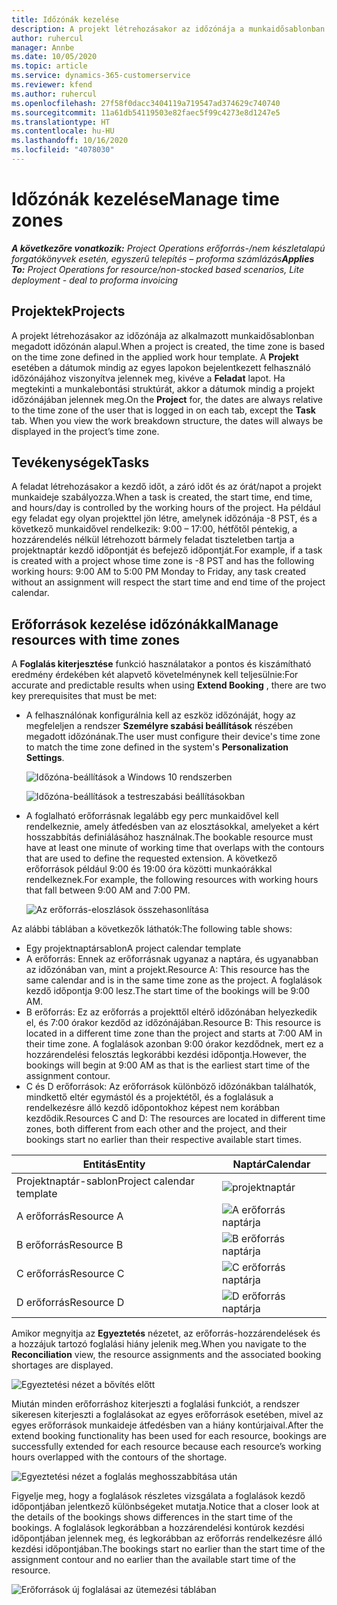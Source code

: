 ```yaml
---
title: Időzónák kezelése
description: A projekt létrehozásakor az időzónája a munkaidősablonban megadott időzónán alapul.
author: ruhercul
manager: Annbe
ms.date: 10/05/2020
ms.topic: article
ms.service: dynamics-365-customerservice
ms.reviewer: kfend
ms.author: ruhercul
ms.openlocfilehash: 27f58f0dacc3404119a719547ad374629c740740
ms.sourcegitcommit: 11a61db54119503e82faec5f99c4273e8d1247e5
ms.translationtype: HT
ms.contentlocale: hu-HU
ms.lasthandoff: 10/16/2020
ms.locfileid: "4078030"
---
```

# <a name="manage-time-zones"></a><span data-ttu-id="e2081-103">Időzónák kezelése</span><span class="sxs-lookup"><span data-stu-id="e2081-103">Manage time zones</span></span>

<span data-ttu-id="e2081-104">_**A következőre vonatkozik:** Project Operations erőforrás-/nem készletalapú forgatókönyvek esetén, egyszerű telepítés – proforma számlázás_</span><span class="sxs-lookup"><span data-stu-id="e2081-104">_**Applies To:** Project Operations for resource/non-stocked based scenarios, Lite deployment - deal to proforma invoicing_</span></span>


## <a name="projects"></a><span data-ttu-id="e2081-105">Projektek</span><span class="sxs-lookup"><span data-stu-id="e2081-105">Projects</span></span>

<span data-ttu-id="e2081-106">A projekt létrehozásakor az időzónája az alkalmazott munkaidősablonban megadott időzónán alapul.</span><span class="sxs-lookup"><span data-stu-id="e2081-106">When a project is created, the time zone is based on the time zone defined in the applied work hour template.</span></span> <span data-ttu-id="e2081-107">A **Projekt** esetében a dátumok mindig az egyes lapokon bejelentkezett felhasználó időzónájához viszonyítva jelennek meg, kivéve a **Feladat** lapot. Ha megtekinti a munkalebontási struktúrát, akkor a dátumok mindig a projekt időzónájában jelennek meg.</span><span class="sxs-lookup"><span data-stu-id="e2081-107">On the **Project** for, the dates are always relative to the time zone of the user that is logged in on each tab, except the **Task** tab. When you view the work breakdown structure, the dates will always be displayed in the project’s time zone.</span></span>

## <a name="tasks"></a><span data-ttu-id="e2081-108">Tevékenységek</span><span class="sxs-lookup"><span data-stu-id="e2081-108">Tasks</span></span>

<span data-ttu-id="e2081-109">A feladat létrehozásakor a kezdő időt, a záró időt és az órát/napot a projekt munkaideje szabályozza.</span><span class="sxs-lookup"><span data-stu-id="e2081-109">When a task is created, the start time, end time, and hours/day is controlled by the working hours of the project.</span></span> <span data-ttu-id="e2081-110">Ha például egy feladat egy olyan projekttel jön létre, amelynek időzónája -8 PST, és a következő munkaidővel rendelkezik: 9:00 – 17:00, hétfőtől péntekig, a hozzárendelés nélkül létrehozott bármely feladat tiszteletben tartja a projektnaptár kezdő időpontját és befejező időpontját.</span><span class="sxs-lookup"><span data-stu-id="e2081-110">For example, if a task is created with a project whose time zone is -8 PST and has the following working hours: 9:00 AM to 5:00 PM Monday to Friday, any task created without an assignment will respect the start time and end time of the project calendar.</span></span>

## <a name="manage-resources-with-time-zones"></a><span data-ttu-id="e2081-111">Erőforrások kezelése időzónákkal</span><span class="sxs-lookup"><span data-stu-id="e2081-111">Manage resources with time zones</span></span>

<span data-ttu-id="e2081-112">A **Foglalás kiterjesztése** funkció használatakor a pontos és kiszámítható eredmény érdekében két alapvető követelménynek kell teljesülnie:</span><span class="sxs-lookup"><span data-stu-id="e2081-112">For accurate and predictable results when using **Extend Booking** , there are two key prerequisites that must be met:</span></span>  

- <span data-ttu-id="e2081-113">A felhasználónak konfigurálnia kell az eszköz időzónáját, hogy az megfeleljen a rendszer **Személyre szabási beállítások** részében megadott időzónának.</span><span class="sxs-lookup"><span data-stu-id="e2081-113">The user must configure their device's time zone to match the time zone defined in the system's **Personalization Settings**.</span></span>
 
  ![Időzóna-beállítások a Windows 10 rendszerben](media/reconcile-assignments-03.png)

  ![Időzóna-beállítások a testreszabási beállításokban](media/reconcile-assignments-04.png)
 
- <span data-ttu-id="e2081-116">A foglalható erőforrásnak legalább egy perc munkaidővel kell rendelkeznie, amely átfedésben van az elosztásokkal, amelyeket a kért hosszabbítás definiálásához használnak.</span><span class="sxs-lookup"><span data-stu-id="e2081-116">The bookable resource must have at least one minute of working time that overlaps with the contours that are used to define the requested extension.</span></span> <span data-ttu-id="e2081-117">A következő erőforrások például 9:00 és 19:00 óra közötti munkaórákkal rendelkeznek.</span><span class="sxs-lookup"><span data-stu-id="e2081-117">For example, the following resources with working hours that fall between 9:00 AM and 7:00 PM.</span></span> 

  ![Az erőforrás-eloszlások összehasonlítása](media/reconcile-assignments-05.png)

<span data-ttu-id="e2081-119">Az alábbi táblában a következők láthatók:</span><span class="sxs-lookup"><span data-stu-id="e2081-119">The following table shows:</span></span>

- <span data-ttu-id="e2081-120">Egy projektnaptársablon</span><span class="sxs-lookup"><span data-stu-id="e2081-120">A project calendar template</span></span>
- <span data-ttu-id="e2081-121">A erőforrás: Ennek az erőforrásnak ugyanaz a naptára, és ugyanabban az időzónában van, mint a projekt.</span><span class="sxs-lookup"><span data-stu-id="e2081-121">Resource A: This resource has the same calendar and is in the same time zone as the project.</span></span> <span data-ttu-id="e2081-122">A foglalások kezdő időpontja 9:00 lesz.</span><span class="sxs-lookup"><span data-stu-id="e2081-122">The start time of the bookings will be 9:00 AM.</span></span>
- <span data-ttu-id="e2081-123">B erőforrás: Ez az erőforrás a projekttől eltérő időzónában helyezkedik el, és 7:00 órakor kezdőd az időzónájában.</span><span class="sxs-lookup"><span data-stu-id="e2081-123">Resource B: This resource is located in a different time zone than the project and starts at 7:00 AM in their time zone.</span></span> <span data-ttu-id="e2081-124">A foglalások azonban 9:00 órakor kezdődnek, mert ez a hozzárendelési felosztás legkorábbi kezdési időpontja.</span><span class="sxs-lookup"><span data-stu-id="e2081-124">However, the bookings will begin at 9:00 AM as that is the earliest start time of the assignment contour.</span></span>
- <span data-ttu-id="e2081-125">C és D erőforrások: Az erőforrások különböző időzónákban találhatók, mindkettő eltér egymástól és a projektétől, és a foglalásuk a rendelkezésre álló kezdő időpontokhoz képest nem korábban kezdődik.</span><span class="sxs-lookup"><span data-stu-id="e2081-125">Resources C and D: The resources are located in different time zones, both different from each other and the project, and their bookings start no earlier than their respective available start times.</span></span>

|<span data-ttu-id="e2081-126">Entitás</span><span class="sxs-lookup"><span data-stu-id="e2081-126">Entity</span></span>  |<span data-ttu-id="e2081-127">Naptár</span><span class="sxs-lookup"><span data-stu-id="e2081-127">Calendar</span></span>  |
|-|-|
|<span data-ttu-id="e2081-128">Projektnaptár-sablon</span><span class="sxs-lookup"><span data-stu-id="e2081-128">Project calendar template</span></span>   | ![projektnaptár](media/reconcile-assignments-06.png) |
|<span data-ttu-id="e2081-130">A erőforrás</span><span class="sxs-lookup"><span data-stu-id="e2081-130">Resource A</span></span>  | ![A erőforrás naptárja](media/reconcile-assignments-06.png) |
|<span data-ttu-id="e2081-132">B erőforrás</span><span class="sxs-lookup"><span data-stu-id="e2081-132">Resource B</span></span>  |  ![B erőforrás naptárja](media/reconcile-assignments-07.png) |
|<span data-ttu-id="e2081-134">C erőforrás</span><span class="sxs-lookup"><span data-stu-id="e2081-134">Resource C</span></span>  |  ![C erőforrás naptárja](media/reconcile-assignments-08.png) |
|<span data-ttu-id="e2081-136">D erőforrás</span><span class="sxs-lookup"><span data-stu-id="e2081-136">Resource D</span></span>  | ![D erőforrás naptárja](media/reconcile-assignments-09.png)  |
 
<span data-ttu-id="e2081-138">Amikor megnyitja az **Egyeztetés** nézetet, az erőforrás-hozzárendelések és a hozzájuk tartozó foglalási hiány jelenik meg.</span><span class="sxs-lookup"><span data-stu-id="e2081-138">When you navigate to the **Reconciliation** view, the resource assignments and the associated booking shortages are displayed.</span></span>

![Egyeztetési nézet a bővítés előtt](media/reconcile-assignments-10.png)

<span data-ttu-id="e2081-140">Miután minden erőforráshoz kiterjeszti a foglalási funkciót, a rendszer sikeresen kiterjeszti a foglalásokat az egyes erőforrások esetében, mivel az egyes erőforrások munkaideje átfedésben van a hiány kontúrjaival.</span><span class="sxs-lookup"><span data-stu-id="e2081-140">After the extend booking functionality has been used for each resource, bookings are successfully extended for each resource because each resource’s working hours overlapped with the contours of the shortage.</span></span>

![Egyeztetési nézet a foglalás meghosszabbítása után](media/reconcile-assignments-11.png) 

<span data-ttu-id="e2081-142">Figyelje meg, hogy a foglalások részletes vizsgálata a foglalások kezdő időpontjában jelentkező különbségeket mutatja.</span><span class="sxs-lookup"><span data-stu-id="e2081-142">Notice that a closer look at the details of the bookings shows differences in the start time of the bookings.</span></span> <span data-ttu-id="e2081-143">A foglalások legkorábban a hozzárendelési kontúrok kezdési időpontjában jelennek meg, és legkorábban az erőforrás rendelkezésre álló kezdési időpontjában.</span><span class="sxs-lookup"><span data-stu-id="e2081-143">The bookings start no earlier than the start time of the assignment contour and no earlier than the available start time of the resource.</span></span>

![Erőforrások új foglalásai az ütemezési táblában](media/reconcile-assignments-12.png)
